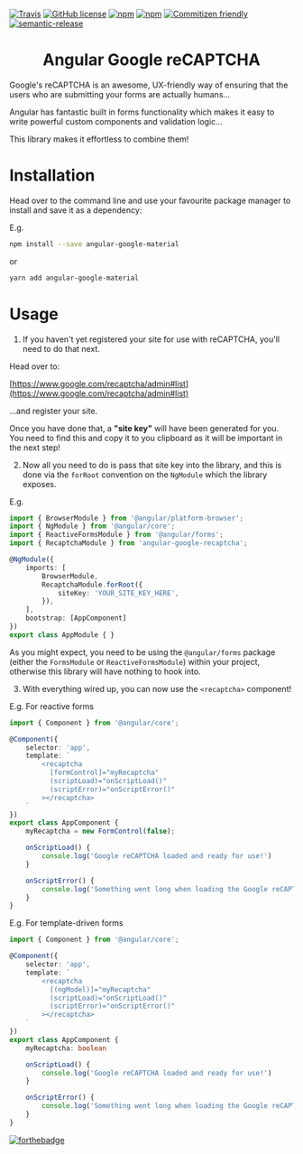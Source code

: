 [![Travis](https://img.shields.io/travis/JamesHenry/angular-google-recaptcha.svg?style=flat-square)](https://travis-ci.org/JamesHenry/angular-google-recaptcha)
[![GitHub license](https://img.shields.io/npm/l/angular-google-recaptcha.svg?style=flat-square)](https://github.com/JamesHenry/angular-google-recaptcha/blob/master/LICENSE)
[![npm](https://img.shields.io/npm/v/angular-google-recaptcha.svg?style=flat-square)](https://www.npmjs.com/package/angular-google-recaptcha) [![npm](https://img.shields.io/npm/dt/angular-google-recaptcha.svg?style=flat-square)](https://www.npmjs.com/package/angular-google-recaptcha)
[![Commitizen friendly](https://img.shields.io/badge/commitizen-friendly-brightgreen.svg)](http://commitizen.github.io/cz-cli/)
[![semantic-release](https://img.shields.io/badge/%20%20%F0%9F%93%A6%F0%9F%9A%80-semantic--release-e10079.svg?style=flat-square)](https://github.com/semantic-release/semantic-release)

<h1 align="center">Angular Google reCAPTCHA</h1>

Google's reCAPTCHA is an awesome, UX-friendly way of ensuring that the users who are submitting your forms are actually humans...

Angular has fantastic built in forms functionality which makes it easy to write powerful custom components and validation logic...

This library makes it effortless to combine them!

# Installation

Head over to the command line and use your favourite package manager to install and save it as a dependency:

E.g.

```bash
npm install --save angular-google-material
```

or

```bash
yarn add angular-google-material
```

# Usage

1. If you haven't yet registered your site for use with reCAPTCHA, you'll need to do that next.

Head over to:

[https://www.google.com/recaptcha/admin#list](https://www.google.com/recaptcha/admin#list)

...and register your site.

Once you have done that, a **"site key"** will have been generated for you. You need to find this and copy it to you clipboard as it will be important in the next step!

2. Now all you need to do is pass that site key into the library, and this is done via the `forRoot` convention on the `NgModule` which the library exposes.

E.g.

```ts
import { BrowserModule } from '@angular/platform-browser';
import { NgModule } from '@angular/core';
import { ReactiveFormsModule } from '@angular/forms';
import { RecaptchaModule } from 'angular-google-recaptcha';

@NgModule({
    imports: [
        BrowserModule,
        RecaptchaModule.forRoot({
            siteKey: 'YOUR_SITE_KEY_HERE',
        }),
    ],
    bootstrap: [AppComponent]
})
export class AppModule { }
```

As you might expect, you need to be using the `@angular/forms` package (either the `FormsModule` or `ReactiveFormsModule`) within your project, otherwise this library will have nothing to hook into.

3. With everything wired up, you can now use the `<recaptcha>` component!

E.g. For reactive forms

```ts
import { Component } from '@angular/core';

@Component({
    selector: 'app',
    template: `
        <recaptcha
          [formControl]="myRecaptcha"
          (scriptLoad)="onScriptLoad()"
          (scriptError)="onScriptError()"
        ></recaptcha>
    `
})
export class AppComponent {
    myRecaptcha = new FormControl(false);

    onScriptLoad() {
        console.log('Google reCAPTCHA loaded and ready for use!')
    }

    onScriptError() {
        console.log('Something went long when loading the Google reCAPTCHA')
    }
}
```

E.g. For template-driven forms

```ts
import { Component } from '@angular/core';

@Component({
    selector: 'app',
    template: `
        <recaptcha
          [(ngModel)]="myRecaptcha"
          (scriptLoad)="onScriptLoad()"
          (scriptError)="onScriptError()"
        ></recaptcha>
    `
})
export class AppComponent {
    myRecaptcha: boolean

    onScriptLoad() {
        console.log('Google reCAPTCHA loaded and ready for use!')
    }

    onScriptError() {
        console.log('Something went long when loading the Google reCAPTCHA')
    }
}
```

[![forthebadge](http://forthebadge.com/images/badges/built-with-love.svg)](http://forthebadge.com)
